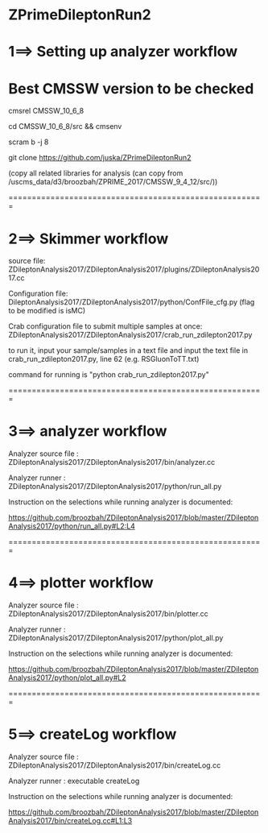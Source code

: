 # ZPrimeDileptonRun2

1==> Setting up analyzer workflow
=======================================================


# Best CMSSW version to be checked

cmsrel CMSSW_10_6_8

cd CMSSW_10_6_8/src && cmsenv

scram b -j 8

git clone https://github.com/juska/ZPrimeDileptonRun2

(copy all related libraries for analysis (can copy from /uscms_data/d3/broozbah/ZPRIME_2017/CMSSW_9_4_12/src/))

=======================================================

2==> Skimmer workflow
=======================================================

source file: ZDileptonAnalysis2017/ZDileptonAnalysis2017/plugins/ZDileptonAnalysis2017.cc

Configuration file: DileptonAnalysis2017/ZDileptonAnalysis2017/python/ConfFile_cfg.py
(flag to be modified is isMC)

Crab configuration file to submit multiple samples at once: ZDileptonAnalysis2017/ZDileptonAnalysis2017/crab_run_zdilepton2017.py

to run it, input your sample/samples in a text file and input the text file in crab_run_zdilepton2017.py, line 62 (e.g. RSGluonToTT.txt)

command for running is "python crab_run_zdilepton2017.py" 

=======================================================

3==> analyzer workflow
=======================================================

Analyzer source file : ZDileptonAnalysis2017/ZDileptonAnalysis2017/bin/analyzer.cc

Analyzer runner :  ZDileptonAnalysis2017/ZDileptonAnalysis2017/python/run_all.py 

Instruction on the selections while running analyzer is documented:

https://github.com/broozbah/ZDileptonAnalysis2017/blob/master/ZDileptonAnalysis2017/python/run_all.py#L2:L4


=======================================================

4==> plotter workflow
=======================================================

Analyzer source file : ZDileptonAnalysis2017/ZDileptonAnalysis2017/bin/plotter.cc

Analyzer runner :  ZDileptonAnalysis2017/ZDileptonAnalysis2017/python/plot_all.py 

Instruction on the selections while running analyzer is documented:

https://github.com/broozbah/ZDileptonAnalysis2017/blob/master/ZDileptonAnalysis2017/python/plot_all.py#L2


=======================================================

5==> createLog workflow
=======================================================


Analyzer source file : ZDileptonAnalysis2017/ZDileptonAnalysis2017/bin/createLog.cc

Analyzer runner :  executable createLog 

Instruction on the selections while running analyzer is documented:

https://github.com/broozbah/ZDileptonAnalysis2017/blob/master/ZDileptonAnalysis2017/bin/createLog.cc#L1:L3
